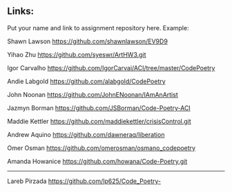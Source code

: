 ## Links:

Put your name and link to assignment repository here. Example:

Shawn Lawson    https://github.com/shawnlawson/EV9D9

Yihao Zhu       https://github.com/syeswr/ArtHW3.git

Igor Carvalho   https://github.com/IgorCarvai/ACI/tree/master/CodePoetry

Andie Labgold   https://github.com/alabgold/CodePoetry

John Noonan   https://github.com/JohnENoonan/IAmAnArtist

Jazmyn Borman	https://github.com/JSBorman/Code-Poetry-ACI

Maddie Kettler  https://github.com/maddiekettler/crisisControl.git

Andrew Aquino   https://github.com/dawneraq/liberation

Omer Osman https://github.com/omerosman/osmano_codepoetry

Amanda Howanice https://github.com/howana/Code-Poetry.git

----
Lareb Pirzada https://github.com/lp625/Code_Poetry-
